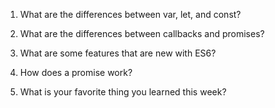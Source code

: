 1. What are the differences between var, let, and const?

2. What are the differences between callbacks and promises?

3. What are some features that are new with ES6?

4. How does a promise work?

5. What is your favorite thing you learned this week?

